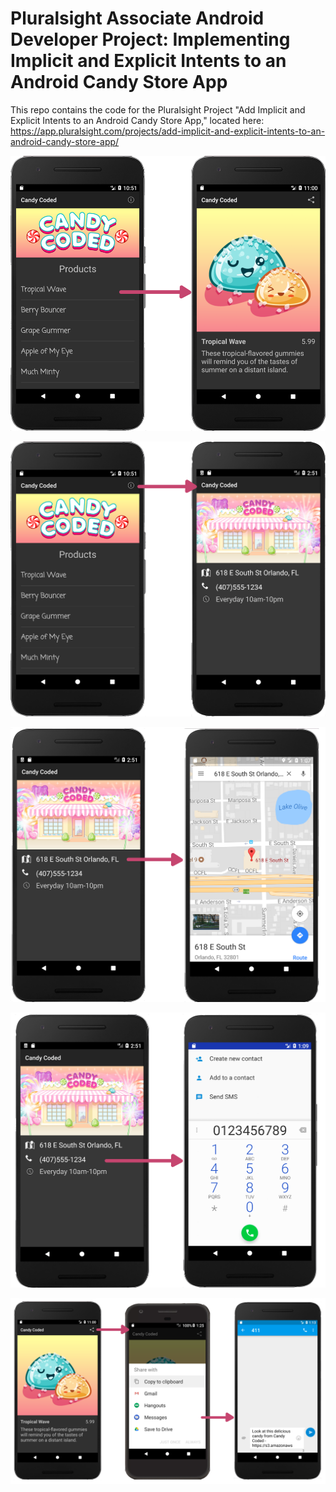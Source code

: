#  Pluralsight Associate Android Developer Project: Implementing Implicit and Explicit Intents to an Android Candy Store App

This repo contains the code for the Pluralsight Project "Add Implicit and Explicit Intents to an Android Candy Store App," located here: https://app.pluralsight.com/projects/add-implicit-and-explicit-intents-to-an-android-candy-store-app/


![](images/DetailIntent.png)


![](images/InfoIntent.png)


![](images/MapIntent.png)


![](images/PhoneIntent.png)


![](images/ShareIntent.png)


